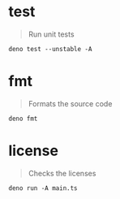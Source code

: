 <!-- saku v1.2.0 -->

# test

> Run unit tests

    deno test --unstable -A

# fmt

> Formats the source code

    deno fmt

# license

> Checks the licenses

    deno run -A main.ts
